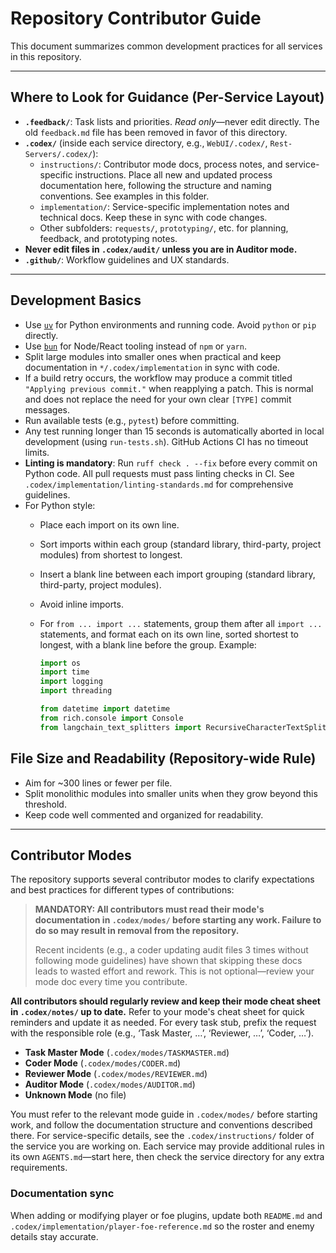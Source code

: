 # Repository Contributor Guide

This document summarizes common development practices for all services in this repository.

---


## Where to Look for Guidance (Per-Service Layout)
- **`.feedback/`**: Task lists and priorities. *Read only*—never edit directly. The old `feedback.md` file has been removed in favor of this directory.
- **`.codex/`** (inside each service directory, e.g., `WebUI/.codex/`, `Rest-Servers/.codex/`):
  - `instructions/`: Contributor mode docs, process notes, and service-specific instructions. Place all new and updated process documentation here, following the structure and naming conventions. See examples in this folder.
  - `implementation/`: Service-specific implementation notes and technical docs. Keep these in sync with code changes.
  - Other subfolders: `requests/`, `prototyping/`, etc. for planning, feedback, and prototyping notes.
- **Never edit files in `.codex/audit/` unless you are in Auditor mode.**
- **`.github/`**: Workflow guidelines and UX standards.

---

## Development Basics
- Use [`uv`](https://github.com/astral-sh/uv) for Python environments and running code. Avoid `python` or `pip` directly.
- Use [`bun`](https://bun.sh/) for Node/React tooling instead of `npm` or `yarn`.
- Split large modules into smaller ones when practical and keep documentation in `*/.codex/implementation` in sync with code.
- If a build retry occurs, the workflow may produce a commit titled `"Applying previous commit."` when reapplying a patch.
  This is normal and does not replace the need for your own clear `[TYPE]` commit messages.
- Run available tests (e.g., `pytest`) before committing.
- Any test running longer than 15 seconds is automatically aborted in local development (using `run-tests.sh`). GitHub Actions CI has no timeout limits.
- **Linting is mandatory**: Run `ruff check . --fix` before every commit on Python code. All pull requests must pass linting checks in CI. See `.codex/implementation/linting-standards.md` for comprehensive guidelines.
- For Python style:
   - Place each import on its own line.
   - Sort imports within each group (standard library, third-party, project modules) from shortest to longest.
   - Insert a blank line between each import grouping (standard library, third-party, project modules).
   - Avoid inline imports.
   - For `from ... import ...` statements, group them after all `import ...` statements, and format each on its own line, sorted shortest to longest, with a blank line before the group. Example:

     ```python
     import os
     import time
     import logging
     import threading

     from datetime import datetime
     from rich.console import Console
     from langchain_text_splitters import RecursiveCharacterTextSplitter
     ```

## File Size and Readability (Repository-wide Rule)
- Aim for ~300 lines or fewer per file.
- Split monolithic modules into smaller units when they grow beyond this threshold.
- Keep code well commented and organized for readability.

---

## Contributor Modes
The repository supports several contributor modes to clarify expectations and best practices for different types of contributions:

> **MANDATORY: All contributors must read their mode's documentation in `.codex/modes/` before starting any work. Failure to do so may result in removal from the repository.**
> 
> Recent incidents (e.g., a coder updating audit files 3 times without following mode guidelines) have shown that skipping these docs leads to wasted effort and rework. This is not optional—review your mode doc every time you contribute.

**All contributors should regularly review and keep their mode cheat sheet in `.codex/notes/` up to date.**
Refer to your mode's cheat sheet for quick reminders and update it as needed.
For every task stub, prefix the request with the responsible role (e.g., ‘Task Master, …’, ‘Reviewer, …’, ‘Coder, …’).

- **Task Master Mode** (`.codex/modes/TASKMASTER.md`)
- **Coder Mode** (`.codex/modes/CODER.md`)
- **Reviewer Mode** (`.codex/modes/REVIEWER.md`)
- **Auditor Mode** (`.codex/modes/AUDITOR.md`)
- **Unknown Mode** (no file)

You must refer to the relevant mode guide in `.codex/modes/` before starting work, and follow the documentation structure and conventions described there. For service-specific details, see the `.codex/instructions/` folder of the service you are working on. Each service may provide additional rules in its own `AGENTS.md`—start here, then check the service directory for any extra requirements.

### Documentation sync
When adding or modifying player or foe plugins, update both `README.md` and `.codex/implementation/player-foe-reference.md` so the roster and enemy details stay accurate.
